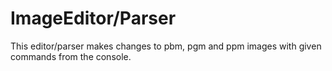 # ImageEditor/Parser
This editor/parser makes changes to pbm, pgm and ppm images with given commands from the console.
